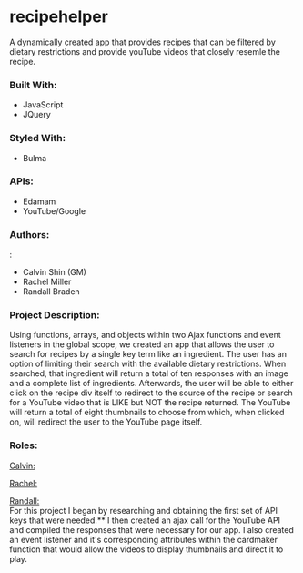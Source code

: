 # recipehelper
A dynamically created app that provides recipes that can be filtered by dietary restrictions and provide youTube videos that closely resemle the recipe.

<h3>Built With:</h3>
<ul>
<li>JavaScript
<li>JQuery
</ul>

<h3>Styled With:</h3>
<ul>
<li>Bulma
</ul>

<h3>APIs:</h3>
<ul>
<li>Edamam
<li>YouTube/Google
</ul>

<h3>Authors:</h3>:
<ul>
    <li>Calvin Shin (GM)
    <li>Rachel Miller
    <li>Randall Braden
</ul>

<h3>Project Description:</h3>
<p>Using functions, arrays, and objects within two Ajax functions and event listeners in the global scope, we created an app that allows the user to search for recipes by a single key term like an ingredient. The user has an option of limiting their search with the available dietary restrictions. When searched, that ingredient will return a total of ten responses with an image and a complete list of ingredients. Afterwards, the user will be able to either click on the recipe div itself to redirect to the source of the recipe or search for a YouTube video that is LIKE but NOT the recipe returned. The YouTube will return a total of eight thumbnails to choose from which, when clicked on, will redirect the user to the YouTube page itself. </p>

<h3>Roles:</h3>
<p><u>Calvin:</u><br>
</p>
<p><u>Rachel:</u><br>
</p>
<p><u>Randall:</u><br>
    For this project I began by researching and obtaining the first set of API keys that were needed.** I then created an ajax call for the YouTube API and compiled the responses that were necessary for our app. I also created an event listener and it's corresponding attributes within the cardmaker function that would allow the videos to display thumbnails and direct it to play. 
</p>

